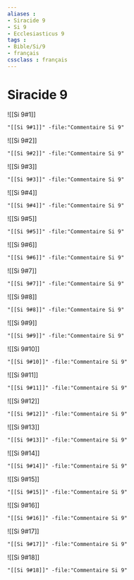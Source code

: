 ```yaml
---
aliases : 
- Siracide 9
- Si 9
- Ecclesiasticus 9
tags : 
- Bible/Si/9
- français
cssclass : français
---
```


# Siracide 9

![[Si 9#1]]

```query
"[[Si 9#1]]" -file:"Commentaire Si 9"
```

![[Si 9#2]]

```query
"[[Si 9#2]]" -file:"Commentaire Si 9"
```

![[Si 9#3]]

```query
"[[Si 9#3]]" -file:"Commentaire Si 9"
```

![[Si 9#4]]

```query
"[[Si 9#4]]" -file:"Commentaire Si 9"
```

![[Si 9#5]]

```query
"[[Si 9#5]]" -file:"Commentaire Si 9"
```

![[Si 9#6]]

```query
"[[Si 9#6]]" -file:"Commentaire Si 9"
```

![[Si 9#7]]

```query
"[[Si 9#7]]" -file:"Commentaire Si 9"
```

![[Si 9#8]]

```query
"[[Si 9#8]]" -file:"Commentaire Si 9"
```

![[Si 9#9]]

```query
"[[Si 9#9]]" -file:"Commentaire Si 9"
```

![[Si 9#10]]

```query
"[[Si 9#10]]" -file:"Commentaire Si 9"
```

![[Si 9#11]]

```query
"[[Si 9#11]]" -file:"Commentaire Si 9"
```

![[Si 9#12]]

```query
"[[Si 9#12]]" -file:"Commentaire Si 9"
```

![[Si 9#13]]

```query
"[[Si 9#13]]" -file:"Commentaire Si 9"
```

![[Si 9#14]]

```query
"[[Si 9#14]]" -file:"Commentaire Si 9"
```

![[Si 9#15]]

```query
"[[Si 9#15]]" -file:"Commentaire Si 9"
```

![[Si 9#16]]

```query
"[[Si 9#16]]" -file:"Commentaire Si 9"
```

![[Si 9#17]]

```query
"[[Si 9#17]]" -file:"Commentaire Si 9"
```

![[Si 9#18]]

```query
"[[Si 9#18]]" -file:"Commentaire Si 9"
```

